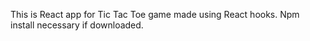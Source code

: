 This is React app for Tic Tac Toe game made using React hooks.
Npm install necessary if downloaded. 
